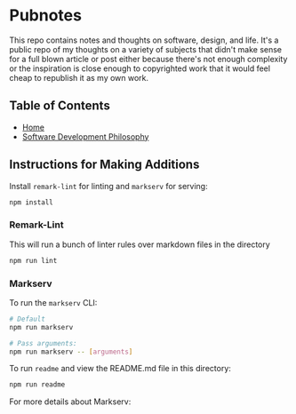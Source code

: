 Pubnotes
========

This repo contains notes and thoughts on software, design, and life. It's a public repo of my thoughts on a variety of subjects that didn't make sense for a full blown article or post either because there's not enough complexity or the inspiration is close enough to copyrighted work that it would feel cheap to republish it as my own work.

Table of Contents
-----------------

- [Home](./README.md)
- [Software Development Philosophy](./software-development-philosophy.md)

Instructions for Making Additions
---------------------------------

Install `remark-lint` for linting and `markserv` for serving:

```bash
npm install
```

### Remark-Lint

This will run a bunch of linter rules over markdown files in the directory

```bash
npm run lint
```

### Markserv

To run the `markserv` CLI:

```bash
# Default
npm run markserv

# Pass arguments:
npm run markserv -- [arguments]
```

To run `readme` and view the README.md file in this directory:

```bash
npm run readme
```

For more details about Markserv: [](https://github.com/markserv/markserv)
